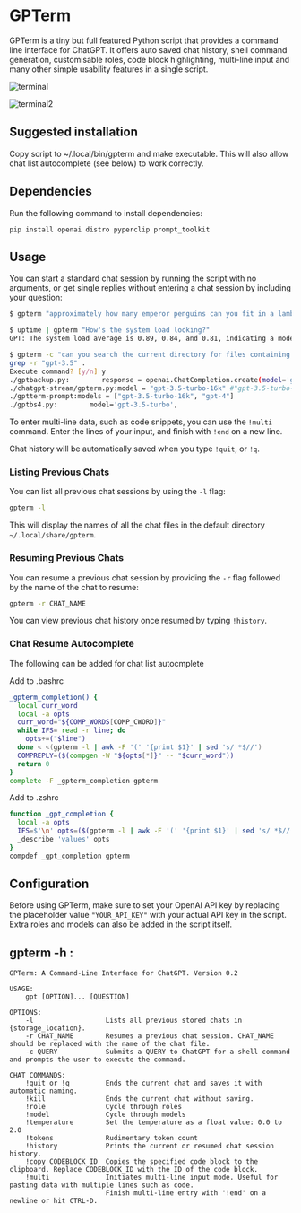 # GPTerm

GPTerm is a tiny but full featured Python script that provides a command line interface for ChatGPT. It offers auto saved chat history, shell command generation, customisable roles, code block highlighting, multi-line input and many other simple usability features in a single script. 

![terminal](https://github.com/DeviousD4n/GPTerm/assets/129655658/0b077a53-229b-40a8-8b85-763df1e542b0)

![terminal2](https://github.com/DeviousD4n/GPTerm/assets/129655658/2f3fde65-fc74-498b-a8ee-f2c3ad962ee7)


## Suggested installation

Copy script to ~/.local/bin/gpterm and make executable. This will also allow chat list autocomplete (see below) to work correctly.

## Dependencies

Run the following command to install dependencies:

`pip install openai distro pyperclip prompt_toolkit`

## Usage

You can start a standard chat session by running the script with no arguments, or get single replies without entering a chat session by including your question:
```bash
$ gpterm "approximately how many emperor penguins can you fit in a lamborghini aventador?"
```

```bash
$ uptime | gpterm "How's the system load looking?"
GPT: The system load average is 0.89, 0.84, and 0.81, indicating a moderate load on the system.
```

```bash
$ gpterm -c "can you search the current directory for files containing 'gpt-3.5'?"    
grep -r "gpt-3.5" .
Execute command? [y/n] y
./gptbackup.py:        response = openai.ChatCompletion.create(model='gpt-3.5-turbo', messages=messages, stream=True)
./chatgpt-stream/gpterm.py:model = "gpt-3.5-turbo-16k" #"gpt-3.5-turbo-16k"
./gptterm-prompt:models = ["gpt-3.5-turbo-16k", "gpt-4"]
./gptbs4.py:        model='gpt-3.5-turbo',
```

To enter multi-line data, such as code snippets, you can use the `!multi` command. Enter the lines of your input, and finish with `!end` on a new line.

Chat history will be automatically saved when you type `!quit`, or `!q`.

### Listing Previous Chats

You can list all previous chat sessions by using the `-l` flag:
```bash
gpterm -l
```
This will display the names of all the chat files in the default directory `~/.local/share/gpterm`.

### Resuming Previous Chats

You can resume a previous chat session by providing the `-r` flag followed by the name of the chat to resume:
```bash
gpterm -r CHAT_NAME
```
You can view previous chat history once resumed by typing `!history`. 

### Chat Resume Autocomplete

The following can be added for chat list autocmplete

Add to .bashrc
```bash
_gpterm_completion() {
  local curr_word
  local -a opts 
  curr_word="${COMP_WORDS[COMP_CWORD]}"
  while IFS= read -r line; do
    opts+=("$line")
  done < <(gpterm -l | awk -F '(' '{print $1}' | sed 's/ *$//')
  COMPREPLY=($(compgen -W "${opts[*]}" -- "$curr_word"))
  return 0
}
complete -F _gpterm_completion gpterm
```

Add to .zshrc
```zsh
function _gpt_completion {
  local -a opts
  IFS=$'\n' opts=($(gpterm -l | awk -F '(' '{print $1}' | sed 's/ *$//'))
  _describe 'values' opts
}
compdef _gpt_completion gpterm
```

## Configuration

Before using GPTerm, make sure to set your OpenAI API key by replacing the placeholder value `"YOUR_API_KEY"` with your actual API key in the script. Extra roles and models can also be added in the script itself.

## gpterm -h :

    GPTerm: A Command-Line Interface for ChatGPT. Version 0.2
    
    USAGE:
        gpt [OPTION]... [QUESTION]

    OPTIONS:
        -l                  Lists all previous stored chats in {storage_location}.
        -r CHAT_NAME        Resumes a previous chat session. CHAT_NAME should be replaced with the name of the chat file.
        -c QUERY            Submits a QUERY to ChatGPT for a shell command and prompts the user to execute the command.
              
    CHAT COMMANDS:
        !quit or !q         Ends the current chat and saves it with automatic naming.
        !kill               Ends the current chat without saving.
        !role               Cycle through roles
        !model              Cycle through models
        !temperature        Set the temperature as a float value: 0.0 to 2.0
        !tokens             Rudimentary token count
        !history            Prints the current or resumed chat session history.
        !copy CODEBLOCK_ID  Copies the specified code block to the clipboard. Replace CODEBLOCK_ID with the ID of the code block.
        !multi              Initiates multi-line input mode. Useful for pasting data with multiple lines such as code. 
                            Finish multi-line entry with '!end' on a newline or hit CTRL-D.
